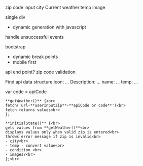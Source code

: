 zip code input
city
Current weather
temp
image

single div
- dynamic generation with javascript

handle unsuccessful events

bootstrap
- dynamic break points
- mobile first

api end point?
zip code validation

Find api data structure
icon: ...
Description: ...
name: ...
temp: ...

var code = apiCode

    **getWeather()** {<br>
    fetch('url-**userInputZip**-**apiCode or code**')<br>
    fetch returns values<br>
    };

    **initialState()** {<br>
    gets values from **getWeather()**<br>
    displays values only when valid zip is entered<br>
    throws error message if zip is invalid<br>
    - city<br>
    - temp - convert value<br>
    - condition <br>
    - images?<br>
    };<br>
